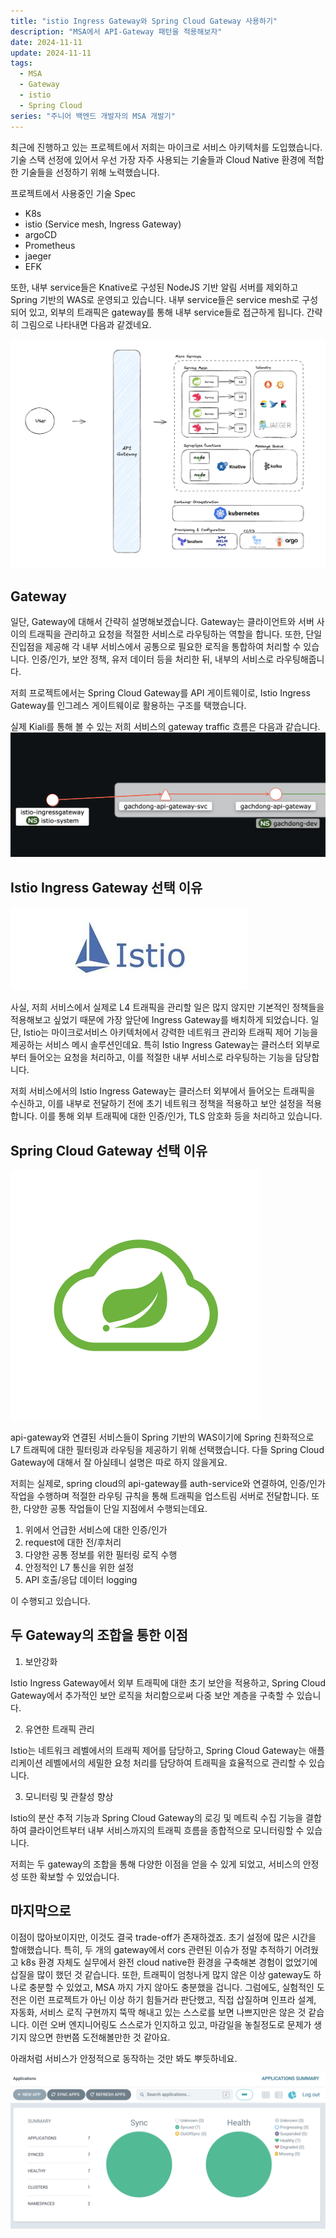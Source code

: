 ```yaml
---
title: "istio Ingress Gateway와 Spring Cloud Gateway 사용하기"
description: "MSA에서 API-Gateway 패턴을 적용해보자"
date: 2024-11-11
update: 2024-11-11
tags:
  - MSA
  - Gateway
  - istio
  - Spring Cloud
series: "주니어 백엔드 개발자의 MSA 개발기"
---
```


최근에 진행하고 있는 프로젝트에서 저희는 마이크로 서비스 아키텍처를 도입했습니다. 기술 스택 선정에 있어서 우선 가장 자주 사용되는 기술들과 Cloud Native 환경에 적합한 기술들을 선정하기 위해 노력했습니다.

프로젝트에서 사용중인 기술 Spec
- K8s
- istio (Service mesh, Ingress Gateway)
- argoCD
- Prometheus
- jaeger
- EFK

또한, 내부 service들은 Knative로 구성된 NodeJS 기반 알림 서버를 제외하고 Spring 기반의 WAS로 운영되고 있습니다. 내부 service들은 service mesh로 구성되어 있고, 외부의 트래픽은 gateway를 통해 내부 service들로 접근하게 됩니다.
간략히 그림으로 나타내면 다음과 같겠네요.

![alt text](image.png)

## Gateway 

일단, Gateway에 대해서 간략히 설명해보겠습니다. Gateway는 클라이언트와 서버 사이의 트래픽을 관리하고 요청을 적절한 서비스로 라우팅하는 역할을 합니다. 또한, 단일 진입점을 제공해 각 내부 서비스에서 공통으로 필요한 로직을 통합하여 처리할 수 있습니다. 인증/인가, 보안 정책, 유저 데이터 등을 처리한 뒤, 내부의 서비스로 라우팅해줍니다.

저희 프로젝트에서는 Spring Cloud Gateway를 API 게이트웨이로, Istio Ingress Gateway를 인그레스 게이트웨이로 활용하는 구조를 택했습니다.

실제 Kiali를 통해 볼 수 있는 저희 서비스의 gateway traffic 흐름은 다음과 같습니다.
![alt text](image-1.png)

## Istio Ingress Gateway 선택 이유

![alt text](image-3.png)

사실, 저희 서비스에서 실제로 L4 트래픽을 관리할 일은 많지 않지만 기본적인 정책들을 적용해보고 싶었기 때문에 가장 앞단에 Ingress Gateway를 배치하게 되었습니다. 일단, Istio는 마이크로서비스 아키텍처에서 강력한 네트워크 관리와 트래픽 제어 기능을 제공하는 서비스 메시 솔루션인데요. 특히 Istio Ingress Gateway는 클러스터 외부로부터 들어오는 요청을 처리하고, 이를 적절한 내부 서비스로 라우팅하는 기능을 담당합니다. 

저희 서비스에서의 Istio Ingress Gateway는 클러스터 외부에서 들어오는 트래픽을 수신하고, 이를 내부로 전달하기 전에 초기 네트워크 정책을 적용하고 보안 설정을 적용합니다. 이를 통해 외부 트래픽에 대한 인증/인가, TLS 암호화 등을 처리하고 있습니다.

## Spring Cloud Gateway 선택 이유

![alt text](image-4.png)

api-gateway와 연결된 서비스들이 Spring 기반의 WAS이기에 Spring 친화적으로 L7 트래픽에 대한 필터링과 라우팅을 제공하기 위해 선택했습니다. 다들 Spring Cloud Gateway에 대해서 잘 아실테니 설명은 따로 하지 않을게요.

저희는 실제로, spring cloud의 api-gateway를 auth-service와 연결하여, 인증/인가 작업을 수행하며 적절한 라우팅 규칙을 통해 트래픽을 업스트림 서버로 전달합니다. 또한, 다양한 공통 작업들이 단일 지점에서 수행되는데요.

1. 위에서 언급한 서비스에 대한 인증/인가
2. request에 대한 전/후처리
3. 다양한 공통 정보를 위한 필터링 로직 수행
4. 안정적인 L7 통신을 위한 설정
5. API 호출/응답 데이터 logging

이 수행되고 있습니다.



## 두 Gateway의 조합을 통한 이점

1. 보안강화 

Istio Ingress Gateway에서 외부 트래픽에 대한 초기 보안을 적용하고, Spring Cloud Gateway에서 추가적인 보안 로직을 처리함으로써 다중 보안 계층을 구축할 수 있습니다.

2. 유연한 트래픽 관리

Istio는 네트워크 레벨에서의 트래픽 제어를 담당하고, Spring Cloud Gateway는 애플리케이션 레벨에서의 세밀한 요청 처리를 담당하여 트래픽을 효율적으로 관리할 수 있습니다.

3. 모니터링 및 관찰성 향상

Istio의 분산 추적 기능과 Spring Cloud Gateway의 로깅 및 메트릭 수집 기능을 결합하여 클라이언트부터 내부 서비스까지의 트래픽 흐름을 종합적으로 모니터링할 수 있습니다.

저희는 두 gateway의 조합을 통해 다양한 이점을 얻을 수 있게 되었고, 서비스의 안정성 또한 확보할 수 있었습니다.


## 마지막으로

이점이 많아보이지만, 이것도 결국 trade-off가 존재하겠죠. 초기 설정에 많은 시간을 할애했습니다. 특히, 두 개의 gateway에서 cors 관련된 이슈가 정말 추적하기 어려웠고 k8s 환경 자체도 실무에서 완전 cloud native한 환경을 구축해본 경험이 없었기에 삽질을 많이 했던 것 같습니다. 또한, 트래픽이 엄청나게 많지 않은 이상 gateway도 하나로 충분할 수 있었고, MSA 까지 가지 않아도 충분했을 겁니다. 그럼에도, 실험적인 도전은 이런 프로젝트가 아닌 이상 하기 힘들거라 판단했고, 직접 삽질하며 인프라 설계, 자동화, 서비스 로직 구현까지 뚝딱 해내고 있는 스스로를 보면 나쁘지만은 않은 것 같습니다. 이런 오버 엔지니어링도 스스로가 인지하고 있고, 마감일을 놓칠정도로 문제가 생기지 않으면 한번쯤 도전해볼만한 것 같아요.

아래처럼 서비스가 안정적으로 동작하는 것만 봐도 뿌듯하네요.

![alt text](image-2.png)

